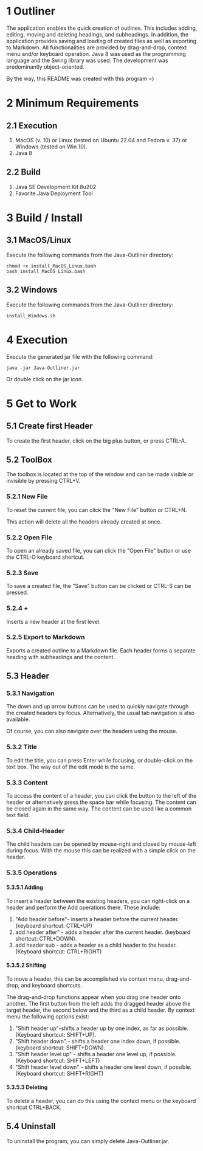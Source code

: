 # 1 Outliner

The application enables the quick creation of outlines. This includes adding, editing, moving and deleting headings, and subheadings. In addition, the application provides saving and loading of created files as well as exporting to Markdown.
All functionalities are provided by drag-and-drop, context menu and/or keyboard operation.
Java 8 was used as the programming language and the Swing library was used. The development was predominantly object-oriented.

By the way, this README was created with this program =)

# 2 Minimum Requirements



## 2.1 Execution

1. MacOS (v. 10) or Linux (tested on Ubuntu 22.04 and Fedora v. 37) or Windows (tested on Win 10).
2. Java 8

## 2.2 Build

1. Java SE Development Kit 8u202 
2. Favorite Java Deployment Tool

# 3 Build / Install



## 3.1 MacOS/Linux

Execute the following commands from the Java-Outliner directory:
```
chmod +x install_MacOS_Linux.bash
bash install_MacOS_Linux.bash
```

## 3.2 Windows

Execute the following commands from the Java-Outliner directory:
```
install_Windows.sh
```


# 4 Execution

Execute the generated jar file with the following command:
```
java -jar Java-Outliner.jar
```

Or double click on the jar icon.

# 5 Get to Work

 

## 5.1 Create first Header

To create the first header, click on the big plus button, or press CTRL-A.

## 5.2 ToolBox

The toolbox is located at the top of the window and can be made visible or invisible by pressing CTRL+V.

### 5.2.1 New File

To reset the current file, you can click the "New File" button or CTRL+N.

This action will delete all the headers already created at once.

### 5.2.2 Open File

To open an already saved file, you can click the "Open File" button or use the CTRL-O keyboard shortcut.

### 5.2.3 Save

To save a created file, the "Save" button can be clicked or CTRL-S can be pressed.

### 5.2.4 +

Inserts a new header at the first level.

### 5.2.5 Export to Markdown

Exports a created outline to a Markdown file. Each header forms a separate heading with subheadings and the content.

## 5.3 Header

 

### 5.3.1 Navigation

The down and up arrow buttons can be used to quickly navigate through the created headers by focus. Alternatively, the usual tab navigation is also available.

Of course, you can also navigate over the headers using the mouse.

### 5.3.2 Title

To edit the title, you can press Enter while focusing, or double-click on the text box.
The way out of the edit mode is the same.

### 5.3.3 Content

To access the content of a header, you can click the button to the left of the header or alternatively press the space bar while focusing. The content can be closed again in the same way.
The content can be used like a common text field.

### 5.3.4 Child-Header

The child headers can be opened by mouse-right and closed by mouse-left during focus. With the mouse this can be realized with a simple click on the header.

### 5.3.5 Operations

 

#### 5.3.5.1 Adding

To insert a header between the existing headers, you can right-click on a header and perform the Add operations there.
These include:
1. "Add header before"- inserts a header before the current header. (keyboard shortcut: CTRL+UP)
2. add header after" - adds a header after the current header. (keyboard shortcut: CTRL+DOWN).
3. add header sub - adds a header as a child header to the header. (Keyboard shortcut: CTRL+RIGHT)

#### 5.3.5.2 Shifting

To move a header, this can be accomplished via context menu, drag-and-drop, and keyboard shortcuts.

The drag-and-drop functions appear when you drag one header onto another. The first button from the left adds the dragged header above the target header, the second below and the third as a child header.
By context menu the following options exist:
1. "Shift header up"-shifts a header up by one index, as far as possible. (Keyboard shortcut: SHIFT+UP).
2. "Shift header down" - shifts a header one index down, if possible. (keyboard shortcut: SHIFT+DOWN).
3. "Shift header level up" - shifts a header one level up, if possible. (Keyboard shortcut: SHIFT+LEFT)
4. "Shift header level down" - shifts a header one level down, if possible. (Keyboard shortcut: SHIFT+RIGHT)

#### 5.3.5.3 Deleting

To delete a header, you can do this using the context menu or the keyboard shortcut CTRL+BACK.

## 5.4 Uninstall

To uninstall the program, you can simply delete Java-Outliner.jar.

